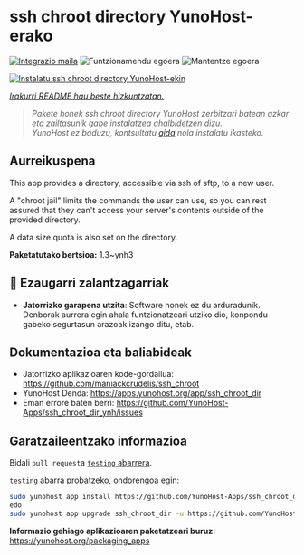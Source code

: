 <!--
Ohart ongi: README hau automatikoki sortu da <https://github.com/YunoHost/apps/tree/master/tools/readme_generator>ri esker
EZ editatu eskuz.
-->

# ssh chroot directory YunoHost-erako

[![Integrazio maila](https://dash.yunohost.org/integration/ssh_chroot_dir.svg)](https://dash.yunohost.org/appci/app/ssh_chroot_dir) ![Funtzionamendu egoera](https://ci-apps.yunohost.org/ci/badges/ssh_chroot_dir.status.svg) ![Mantentze egoera](https://ci-apps.yunohost.org/ci/badges/ssh_chroot_dir.maintain.svg)

[![Instalatu ssh chroot directory YunoHost-ekin](https://install-app.yunohost.org/install-with-yunohost.svg)](https://install-app.yunohost.org/?app=ssh_chroot_dir)

*[Irakurri README hau beste hizkuntzatan.](./ALL_README.md)*

> *Pakete honek ssh chroot directory YunoHost zerbitzari batean azkar eta zailtasunik gabe instalatzea ahalbidetzen dizu.*  
> *YunoHost ez baduzu, kontsultatu [gida](https://yunohost.org/install) nola instalatu ikasteko.*

## Aurreikuspena

This app provides a directory, accessible via ssh of sftp, to a new user.

A "chroot jail" limits the commands the user can use, so you can rest assured that
they can't access your server's contents outside of the provided directory.

A data size quota is also set on the directory.


**Paketatutako bertsioa:** 1.3~ynh3
## :red_circle: Ezaugarri zalantzagarriak

- **Jatorrizko garapena utzita**: Software honek ez du arduradunik. Denborak aurrera egin ahala funtzionatzeari utziko dio, konpondu gabeko segurtasun arazoak izango ditu, etab.

## Dokumentazioa eta baliabideak

- Jatorrizko aplikazioaren kode-gordailua: <https://github.com/maniackcrudelis/ssh_chroot>
- YunoHost Denda: <https://apps.yunohost.org/app/ssh_chroot_dir>
- Eman errore baten berri: <https://github.com/YunoHost-Apps/ssh_chroot_dir_ynh/issues>

## Garatzaileentzako informazioa

Bidali `pull request`a [`testing` abarrera](https://github.com/YunoHost-Apps/ssh_chroot_dir_ynh/tree/testing).

`testing` abarra probatzeko, ondorengoa egin:

```bash
sudo yunohost app install https://github.com/YunoHost-Apps/ssh_chroot_dir_ynh/tree/testing --debug
edo
sudo yunohost app upgrade ssh_chroot_dir -u https://github.com/YunoHost-Apps/ssh_chroot_dir_ynh/tree/testing --debug
```

**Informazio gehiago aplikazioaren paketatzeari buruz:** <https://yunohost.org/packaging_apps>
